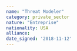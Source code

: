 ```yaml
---
name: "Threat Modeler"
category: private_sector
nature: "Entreprise"
nationality: USA
alliance: 
date_signed: '2018-11-12'
---
```

    